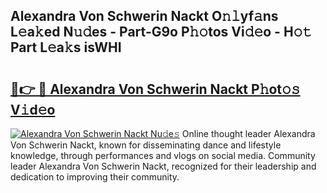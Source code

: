 ## Alexandra Von Schwerin Nackt O𝚗𝚕yf𝚊ns L𝚎a𝚔ed N𝚞𝚍es - Part-G9o P𝚑𝚘tos Vi𝚍𝚎o - H𝚘𝚝 Part L𝚎a𝚔s isWHI

# <h2><a href="http://kf19d7.oniu.top/?m=Alexandra+Von+Schwerin+Nackt">🔗👉 🔴 Alexandra Von Schwerin Nackt P𝚑ot𝚘𝚜 V𝚒d𝚎o</a></h2>

[![Alexandra Von Schwerin Nackt Nu𝚍e𝚜](https://i.imgur.com/0qMVB7G.gif)](http://kf19d7.oniu.top/?m=Alexandra+Von+Schwerin+Nackt)
Online thought leader Alexandra Von Schwerin Nackt, known for disseminating dance and lifestyle knowledge, through performances and vlogs on social media. Community leader Alexandra Von Schwerin Nackt, recognized for their leadership and dedication to improving their community.  
